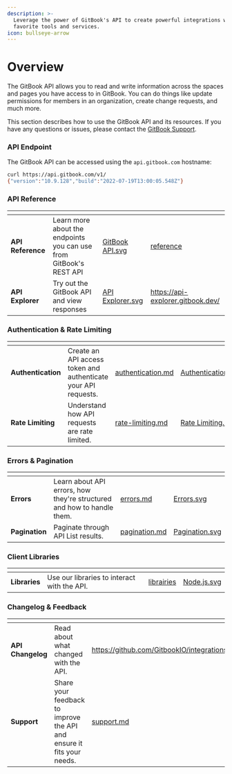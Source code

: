 ```yaml
---
description: >-
  Leverage the power of GitBook's API to create powerful integrations with your
  favorite tools and services.
icon: bullseye-arrow
---
```


# Overview

The GitBook API allows you to read and write information across the spaces and pages you have access to in GitBook. You can do things like update permissions for members in an organization, create change requests, and much more.

This section describes how to use the GitBook API and its resources. If you have any questions or issues, please contact the [GitBook Support](mailto:support@gitbook.com).

### API Endpoint

The GitBook API can be accessed using the `api.gitbook.com` hostname:

```bash
curl https://api.gitbook.com/v1/
{"version":"10.9.128","build":"2022-07-19T13:00:05.548Z"}
```

### API Reference

<table data-card-size="large" data-view="cards"><thead><tr><th></th><th></th><th data-hidden data-card-cover data-type="files"></th><th data-hidden data-card-target data-type="content-ref"></th></tr></thead><tbody><tr><td><strong>API Reference</strong></td><td>Learn more about the endpoints you can use from GitBook's REST API</td><td><a href="../.gitbook/assets/GitBook API.svg">GitBook API.svg</a></td><td><a href="reference/">reference</a></td></tr><tr><td><strong>API Explorer</strong></td><td>Try out the GitBook API and view responses</td><td><a href="../.gitbook/assets/API Explorer.svg">API Explorer.svg</a></td><td><a href="https://api-explorer.gitbook.dev/">https://api-explorer.gitbook.dev/</a></td></tr></tbody></table>

### Authentication & Rate Limiting

<table data-card-size="large" data-view="cards"><thead><tr><th></th><th></th><th data-hidden data-card-target data-type="content-ref"></th><th data-hidden data-card-cover data-type="files"></th></tr></thead><tbody><tr><td><strong>Authentication</strong></td><td>Create an API access token and authenticate your API requests.</td><td><a href="authentication.md">authentication.md</a></td><td><a href="../.gitbook/assets/Authentication.svg">Authentication.svg</a></td></tr><tr><td><strong>Rate Limiting</strong></td><td>Understand how API requests are rate limited.</td><td><a href="rate-limiting.md">rate-limiting.md</a></td><td><a href="../.gitbook/assets/Rate Limiting.svg">Rate Limiting.svg</a></td></tr></tbody></table>

### Errors & Pagination

<table data-card-size="large" data-view="cards"><thead><tr><th></th><th></th><th data-hidden data-card-target data-type="content-ref"></th><th data-hidden data-card-cover data-type="files"></th></tr></thead><tbody><tr><td><strong>Errors</strong></td><td>Learn about API errors, how they're structured and how to handle them.</td><td><a href="errors.md">errors.md</a></td><td><a href="../.gitbook/assets/Errors.svg">Errors.svg</a></td></tr><tr><td><strong>Pagination</strong></td><td>Paginate through API List results.</td><td><a href="pagination.md">pagination.md</a></td><td><a href="../.gitbook/assets/Pagination.svg">Pagination.svg</a></td></tr></tbody></table>

### Client Libraries

<table data-card-size="large" data-view="cards"><thead><tr><th></th><th></th><th data-hidden data-card-target data-type="content-ref"></th><th data-hidden data-card-cover data-type="files"></th></tr></thead><tbody><tr><td><strong>Libraries</strong></td><td>Use our libraries to interact with the API.</td><td><a href="librairies/">librairies</a></td><td><a href="../.gitbook/assets/Node.js.svg">Node.js.svg</a></td></tr></tbody></table>

### Changelog & Feedback

<table data-card-size="large" data-view="cards"><thead><tr><th></th><th></th><th data-hidden data-card-target data-type="content-ref"></th><th data-hidden data-card-cover data-type="files"></th></tr></thead><tbody><tr><td><strong>API Changelog</strong></td><td>Read about what changed with the API.</td><td><a href="https://github.com/GitbookIO/integrations/releases">https://github.com/GitbookIO/integrations/releases</a></td><td><a href="../.gitbook/assets/Changelog.svg">Changelog.svg</a></td></tr><tr><td><strong>Support</strong></td><td>Share your feedback to improve the API and ensure it fits your needs. </td><td><a href="../getting-started/support.md">support.md</a></td><td><a href="../.gitbook/assets/Support.svg">Support.svg</a></td></tr></tbody></table>
